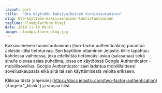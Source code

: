 ```yaml
---
layout: post
title:  "Ota käyttöön kaksivaiheinen tunnistautuminen"
slug: Ota-käyttöön-kaksivaiheinen-tunnistautuminen
tagline: Cloudplatform blogi
date: 2018-11-19 09:00
image: cloudplatform_blog.jpg
---
```



Kaksivaiheinen tunnistautuminen (two-factor authentication) parantaa Jelastic-tilisi tietoturvaa. Sen käyttöön ottaminen 
Jelastic-tilille tapahtuu kahdessa vaiheessa, joka  edellyttää tietämääsi asiaa (salasanaa) sekä sinulla olevaa asiaa 
puhelinta, jossa  on  käytöössä  Google Authenticator -mobiilisovellus. 
Google Authenticator saat ladattua mobiililaitteesi sovelluskaupasta eikä siitä tai sen käyttämisestä veloita erikseen.

Klikkaa tästä [ohjeisiin] (https://docs.jelastic.com/two-factor-authentication){:target="_blank"} ja suojaa tilisi.


